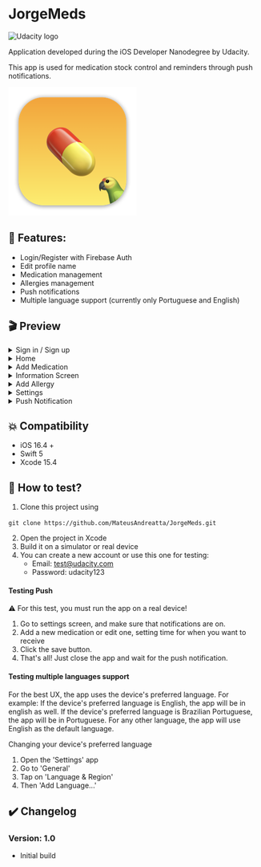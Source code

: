# JorgeMeds
<img src="https://s3-us-west-1.amazonaws.com/udacity-content/rebrand/svg/logo.min.svg" width="150" alt="Udacity logo">

Application developed during the iOS Developer Nanodegree by Udacity.

This app is used for medication stock control and reminders through push notifications.

![App Icon](https://github.com/MateusAndreatta/JorgeMeds/blob/main/JorgeMeds/Assets.xcassets/AppIcon.appiconset/mac256.png)

## 🚀 Features:

* Login/Register with Firebase Auth
* Edit profile name
* Medication management
* Allergies management
* Push notifications
* Multiple language support (currently only Portuguese and English)

## 🎬 Preview

<details>
  <summary>Sign in / Sign up</summary>
  
  ![Sign in / Sign up](https://github.com/MateusAndreatta/JorgeMeds/blob/main/Preview/Sign%20In%20%3A%20Sign%20Up.png)
</details>

<details>
  <summary>Home</summary>
 
  ![Home](https://github.com/MateusAndreatta/JorgeMeds/blob/main/Preview/Home.png)
</details>

<details>
  <summary>Add Medication</summary>
 
  ![Add Medication](https://github.com/MateusAndreatta/JorgeMeds/blob/main/Preview/add%20medication%20screen.gif)
</details>

<details>
  <summary>Information Screen</summary>
 
  ![Information Screen](https://github.com/MateusAndreatta/JorgeMeds/blob/main/Preview/information%20screen.png)
</details>

<details>
  <summary>Add Allergy</summary>
 
  ![Add Allergy](https://github.com/MateusAndreatta/JorgeMeds/blob/main/Preview/add%20allergy.gif)
</details>

<details>
  <summary>Settings</summary>
 
  ![Settings](https://github.com/MateusAndreatta/JorgeMeds/blob/main/Preview/Settings.png)
</details>

<details>
  <summary>Push Notification</summary>
 
  ![Notification](https://github.com/MateusAndreatta/JorgeMeds/blob/main/Preview/notification.jpg)
</details>

## 💥 Compatibility

  * iOS 16.4 +
  * Swift 5
  * Xcode 15.4

## 🧪 How to test?

1. Clone this project using

`git clone https://github.com/MateusAndreatta/JorgeMeds.git`

2. Open the project in Xcode
3. Build it on a simulator or real device
4. You can create a new account or use this one for testing:
   * Email: test@udacity.com
   * Password: udacity123

#### Testing Push

⚠️ For this test, you must run the app on a real device!

1. Go to settings screen, and make sure that notifications are on.
2. Add a new medication or edit one, setting time for when you want to receive
3. Click the save button.
4. That's all! Just close the app and wait for the push notification.

#### Testing multiple languages support

For the best UX, the app uses the device's preferred language. For example:
If the device's preferred language is English, the app will be in english as well.
If the device's preferred language is Brazilian Portuguese, the app will be in Portuguese.
For any other language, the app will use English as the default language.

Changing your device's preferred language
1. Open the 'Settings' app
2. Go to 'General'
3. Tap on 'Language & Region'
4. Then 'Add Language...'

## ✔️ Changelog

### Version: 1.0

  * Initial build
